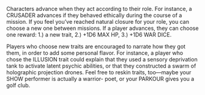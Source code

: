 Characters advance when they act according to their role. For instance, a CRUSADER advances if they behaved ethically during the course of a mission. If you feel you’ve reached natural closure for your role, you can choose a new one between missions. If a player advances, they can choose one reward: 1.) a new trait, 2.) +1D6 MAX HP, 3.) +1D6 WAR DICE.

Players who choose new traits are encouraged to narrate how they got them, in order to add some personal flavor. For instance, a player who chose the ILLUSION trait could explain that they used a sensory deprivation tank to activate latent psychic abilities, or that they constructed a swarm of holographic projection drones. Feel free to reskin traits, too—maybe your SHOW performer is actually a warrior- poet, or your PARKOUR gives you a golf club.